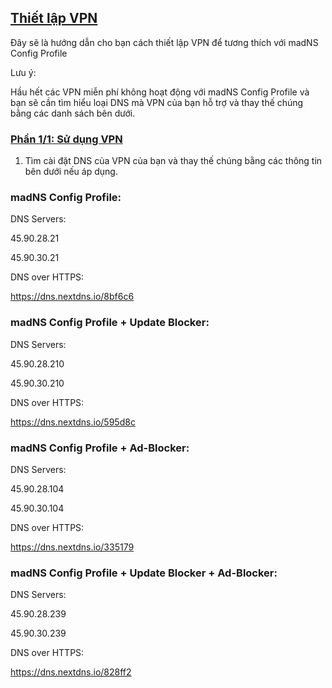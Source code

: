 ## [Thiết lập VPN](accent://)

Đây sẽ là hướng dẫn cho bạn cách thiết lập VPN để tương thích với madNS Config Profile

Lưu ý:

Hầu hết các VPN miễn phí không hoạt động với madNS Config Profile và bạn sẽ cần tìm hiểu loại DNS mà VPN của bạn hỗ trợ và thay thế chúng bằng các danh sách bên dưới.

### [Phần 1/1: Sử dụng VPN](accent://)

1. Tìm cài đặt DNS của VPN của bạn và thay thế chúng bằng các thông tin bên dưới nếu áp dụng.

### madNS Config Profile:

DNS Servers:

45.90.28.21

45.90.30.21

DNS over HTTPS:

https://dns.nextdns.io/8bf6c6

### madNS Config Profile + Update Blocker:

DNS Servers:

45.90.28.210

45.90.30.210

DNS over HTTPS:

https://dns.nextdns.io/595d8c

### madNS Config Profile + Ad-Blocker:

DNS Servers:

45.90.28.104

45.90.30.104

DNS over HTTPS:

https://dns.nextdns.io/335179

### madNS Config Profile + Update Blocker + Ad-Blocker:

DNS Servers:

45.90.28.239

45.90.30.239

DNS over HTTPS:

https://dns.nextdns.io/828ff2
